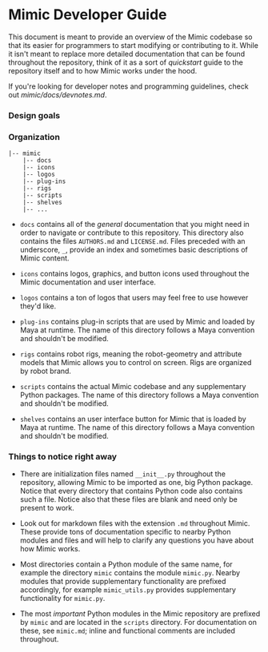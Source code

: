 # Mimic Developer Guide

This document is meant to provide an overview of the Mimic codebase so that
its easier for programmers to start modifying or contributing to it. While it
isn't meant to replace more detailed documentation that can be found throughout
the repository, think of it as a sort of *quickstart* guide to the repository
itself and to how Mimic works under the hood.

If you're looking for developer notes and programming guidelines, check out
*mimic/docs/devnotes.md*.


### Design goals




### Organization

```
|-- mimic
    |-- docs
    |-- icons
    |-- logos
    |-- plug-ins
    |-- rigs
    |-- scripts
    |-- shelves
    |-- ...
```

- `docs`
  contains all of the *general* documentation that you might need in order to
  navigate or contribute to this repository. This directory also contains the files
  `AUTHORS.md` and `LICENSE.md`. Files preceded with an underscore, `_`, provide
  an index and sometimes basic descriptions of Mimic content.
  
- `icons`
  contains logos, graphics, and button icons used throughout the Mimic
  documentation and user interface.
  
- `logos`
  contains a ton of logos that users may feel free to use however they'd like.

- `plug-ins`
  contains plug-in scripts that are used by Mimic and loaded by Maya at runtime.
  The name of this directory follows a Maya convention and shouldn't be modified.

- `rigs`
  contains robot rigs, meaning the robot-geometry and attribute models that Mimic
  allows you to control on screen. Rigs are organized by robot brand.

- `scripts`
  contains the actual Mimic codebase and any supplementary Python packages.
  The name of this directory follows a Maya convention and shouldn't be modified.

- `shelves`
  contains an user interface button for Mimic that is loaded by Maya at runtime.
  The name of this directory follows a Maya convention and shouldn't be modified.


### Things to notice right away

- There are initialization files named `__init__.py` throughout the repository,
  allowing Mimic to be imported as one, big Python package. Notice that every
  directory that contains Python code also contains such a file. Notice also
  that these files are blank and need only be present to work.
  
- Look out for markdown files with the extension `.md` throughout Mimic. These
  provide tons of documentation specific to nearby Python modules and files and
  will help to clarify any questions you have about how Mimic works.

- Most directories contain a Python module of the same name, for example the
  directory `mimic` contains the module `mimic.py`. Nearby modules that provide
  supplementary functionality are prefixed accordingly, for example
  `mimic_utils.py` provides supplementary functionality for `mimic.py`.
  
- The most *important* Python modules in the Mimic repository are prefixed by
  `mimic` and are located in the `scripts` directory. For documentation on these,
  see `mimic.md`; inline and functional comments are included throughout.


#
